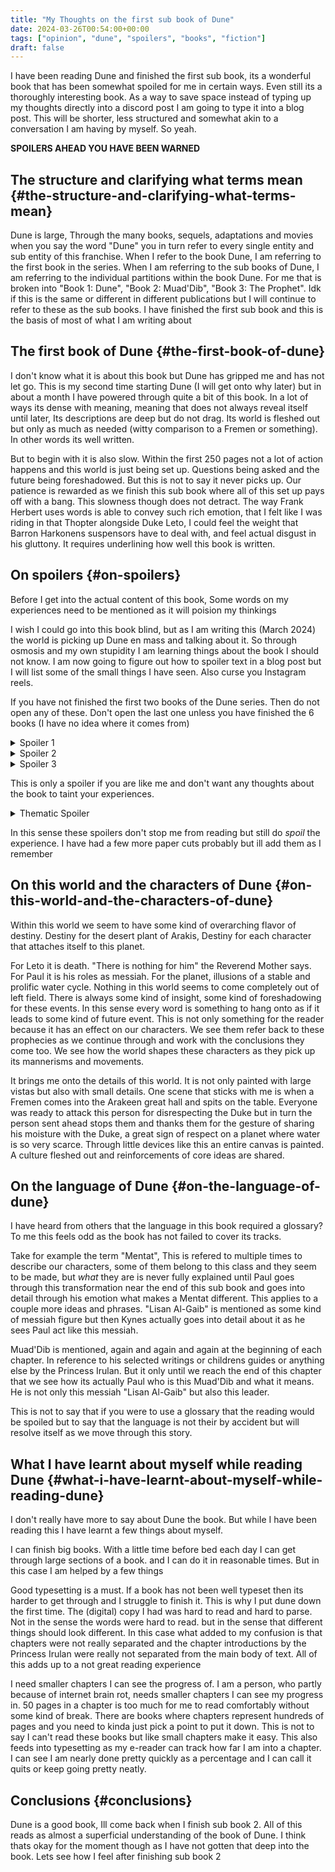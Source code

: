 ```yaml
---
title: "My Thoughts on the first sub book of Dune"
date: 2024-03-26T00:54:00+00:00
tags: ["opinion", "dune", "spoilers", "books", "fiction"]
draft: false
---
```


I have been reading Dune and finished the first sub book, its a wonderful book
that has been somewhat spoiled for me in certain ways. Even still its a
thoroughly interesting book.
As a way to save space instead of typing up my thoughts directly into a discord
post I am going to type it into a blog post. This will be shorter, less
structured and somewhat akin to a conversation I am having by myself. So yeah.

**SPOILERS AHEAD YOU HAVE BEEN WARNED**


## The structure and clarifying what terms mean {#the-structure-and-clarifying-what-terms-mean}

Dune is large, Through the many books, sequels, adaptations and movies when you
say the word "Dune" you in turn refer to every single entity and sub entity of
this franchise. When I refer to the book Dune, I am referring to the first book
in the series. When I am referring to the sub books of Dune, I am referring
to the individual partitions within the book Dune. For me that is broken into
"Book 1: Dune", "Book 2: Muad'Dib", "Book 3: The Prophet". Idk if this is the
same or different in different publications but I will continue to refer to
these as the sub books. I have finished the first sub book and this is the basis
of most of what I am writing about


## The first book of Dune {#the-first-book-of-dune}

I don't know what it is about this book but Dune has gripped me and has not let
go. This is my second time starting Dune (I will get onto why later) but in
about a month I have powered through quite a bit of this book. In a lot of ways
its dense with meaning, meaning that does not always reveal itself until later, Its
descriptions are deep but do not drag. Its world is fleshed out but only as much
as needed (witty comparison to a Fremen or something). In other words its well
written.

But to begin with it is also slow. Within the first 250 pages not a lot of
action happens and this world is just being set up. Questions being asked and
the future being foreshadowed. But this is not to say it never picks up. Our
patience is rewarded as we finish this sub book where all of this set up pays
off with a bang. This slowness though does not detract. The way Frank Herbert
uses words is able to convey such rich emotion, that I felt like I was riding in
that Thopter alongside Duke Leto, I could feel the weight that Barron Harkonens
suspensors have to deal with, and feel actual disgust in his gluttony. It
requires underlining how well this book is written.


## On spoilers {#on-spoilers}

Before I get into the actual content of this book, Some words on my experiences
need to be mentioned as it will poision my thinkings

I wish I could go into this book blind, but as I am writing this (March 2024)
the world is picking up Dune en mass and talking about it. So through osmosis
and my own stupidity I am learning things about the book I should not know. I am
now going to figure out how to spoiler text in a blog post but I will list some
of the small things I have seen. Also curse you Instagram reels.

If you have not finished the first two books of the Dune series. Then do not
open any of these. Don't open the last one unless you have finished the 6 books
(I have no idea where it comes from)

<details>
<summary>Spoiler 1</summary>
<div class="details">

Apparently Paul Atredies is going to commit an intergalactic genocide? and will
begin to lose our (the readers) support? This is sad for me as I will now be
asking the question. When will Paul turn? and strings I would not connect to a
genocide are now being connected, At this point in the book Paul is presented as
a character we should be supporting. I guess its about the journey but still I
wish that was a twist I would have discovered by myself. :(

Funnily enough the presentation of this fact have been about the movies (as far
as I am aware) and a lack of media literacy in people who think Paul is
presented as this hero and all action's he does is by extension of that fact,
justified.
</div>
</details>

<details>
<summary>Spoiler 2</summary>
<div class="details">

The Sand worms are the source of spice.
This is a detail I probably already knew as the character of Kynes hinted that
the sand worms are a critical part of the spice systems on Arakkis but even still
I hate how I did not get to discover this myself.
</div>
</details>

<details>
<summary>Spoiler 3</summary>
<div class="details">

Apparently Paul Merges with a Sand worm????

I am not sure of the context of this but this is one of those spoilers I can't
forget and will bite me as I read more.
</div>
</details>

This is only a spoiler if you are like me and don't want any thoughts about the
book to taint your experiences.

<details>
<summary>Thematic Spoiler</summary>
<div class="details">

The Fremen are this Islamic / Arab coded society and this entire book is a
metaphor for Colonialism, Interventionism and US imperialism in West Asia.

This is quite interesting to me as for the time being the book has not shown the
natives in as much detail as I would have liked nor fleshed out the relationship
between the settler population and the Fremen other than a few small scenes. It
also means I get to see what the book _says_ as I can't figure out where these
metaphores connect to the real world without more info.

This is a point I will revist as I read more into the book, One I kinda new
existed but would have rather derived myself almost.
</div>
</details>

In this sense these spoilers don't stop me from reading but still do _spoil_ the
experience. I have had a few more paper cuts probably but ill add them as I
remember


## On this world and the characters of Dune {#on-this-world-and-the-characters-of-dune}

Within this world we seem to have some kind of overarching flavor of destiny.
Destiny for the desert plant of Arakis, Destiny for each character that attaches
itself to this planet.

For Leto it is death. "There is nothing for him" the Reverend Mother says. For
Paul it is his roles as messiah. For the planet, illusions of a stable and
prolific water cycle. Nothing in this world seems to come completely
out of left field. There is always some kind of insight, some kind of
foreshadowing for these events. In this sense every word is something to hang
onto as if it leads to some kind of future event. This is not only something for
the reader because it has an effect on our characters. We see them refer back to
these prophecies as we continue through and work with the conclusions they come
too. We see how the world shapes these characters as they pick up its
mannerisms and movements.

It brings me onto the details of this world. It is not only painted with large
vistas but also with small details. One scene that sticks with me is when a
Fremen comes into the Arakeen great hall and spits on the table. Everyone was
ready to attack this person for disrespecting the Duke but in turn the person
sent ahead stops them and thanks them for the gesture of sharing his moisture
with the Duke, a great sign of respect on a planet where water is so very
scarce. Through little devices like this an entire canvas is painted. A culture
fleshed out and reinforcements of core ideas are shared.


## On the language of Dune {#on-the-language-of-dune}

I have heard from others that the language in this book required a glossary? To
me this feels odd as the book has not failed to cover its tracks.

Take for example the term "Mentat", This is refered to multiple times to
describe our characters, some of them belong to this class and they seem to be
made, but _what_ they are is never fully explained until Paul goes through this
transformation near the end of this sub book and goes into detail through his
emotion what makes a Mentat different. This applies to a couple more ideas and
phrases. "Lisan Al-Gaib" is mentioned as some kind of messiah figure but then
Kynes actually goes into detail about it as he sees Paul act like this messiah.

Muad'Dib is mentioned, again and again and again at the beginning of each
chapter. In reference to his selected writings or childrens guides or anything
else by the Princess Irulan. But it only until we reach the end of this chapter
that we see how its actually Paul who is this Muad'Dib and what it means. He is
not only this messiah "Lisan Al-Gaib" but also this leader.

This is not to say that if you were to use a glossary that the reading would be
spoiled but to say that the language is not their by accident but will resolve
itself as we move through this story.


## What I have learnt about myself while reading Dune {#what-i-have-learnt-about-myself-while-reading-dune}

I don't really have more to say about Dune the book. But while I have been
reading this I have learnt a few things about myself.

I can finish big books. With a little time before bed each day I can get through
large sections of a book. and I can do it in reasonable times. But in this case
I am helped by a few things

Good typesetting is a must. If a book has not been well typeset then its harder
to get through and I struggle to finish it. This is why I put dune down the
first time. The (digital) copy I had was hard to read and hard to parse. Not in
the sense the words were hard to read. but in the sense that different things
should look different. In this case what added to my confusion is that chapters
were not really separated and the chapter introductions by the Princess Irulan
were really not separated from the main body of text. All of this adds up to a
not great reading experience

I need smaller chapters I can see the progress of. I am a person, who partly
because of internet brain rot, needs smaller chapters I can see my progress in.
50 pages in a chapter is too much for me to read comfortably without some kind
of break. There are books where chapters represent hundreds of pages and you
need to kinda just pick a point to put it down. This is not to say I can't read
these books but like small chapters make it easy. This also feeds into
typesetting as my e-reader can track how far I am into a chapter. I can see I am
nearly done pretty quickly as a percentage and I can call it quits or keep going
pretty neatly.


## Conclusions {#conclusions}

Dune is a good book, Ill come back when I finish sub book 2. All of this reads
as almost a superficial understanding of the book of Dune. I think thats okay
for the moment though as I have not gotten that deep into the book. Lets see how
I feel after finishing sub book 2

